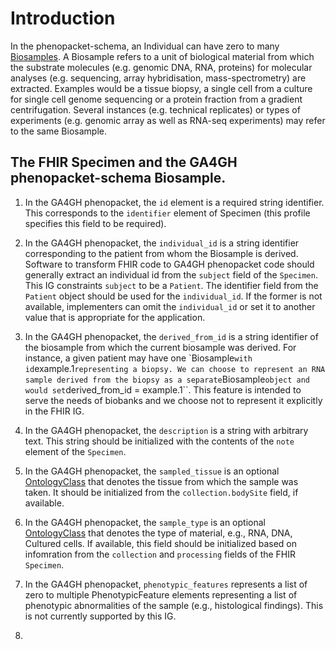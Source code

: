 # Introduction

In the phenopacket-schema, an Individual can have zero to many [Biosamples](https://phenopacket-schema.readthedocs.io/en/latest/biosample.html). A Biosample refers to a unit of biological material from which the substrate molecules (e.g. genomic DNA, RNA, proteins) for molecular analyses (e.g. sequencing, array hybridisation, mass-spectrometry) are extracted. Examples would be a tissue biopsy, a single cell from a culture for single cell genome sequencing or a protein fraction from a gradient centrifugation. Several instances (e.g. technical replicates) or types of experiments (e.g. genomic array as well as RNA-seq experiments) may refer to the same Biosample.

## The FHIR Specimen and the GA4GH phenopacket-schema Biosample.

1. In the GA4GH phenopacket, the ``id`` element is a required string identifier. This corresponds to the ``identifier`` element of Specimen (this profile specifies this field to be required).

2. In the GA4GH phenopacket, the ``individual_id`` is a string identifier corresponding to the patient from whom the Biosample is derived. Software  to transform FHIR code to GA4GH phenopacket code should generally extract an individual id from the ``subject`` field of the ``Specimen``. This IG
constraints ``subject`` to be a ``Patient``. The identifier field from the ``Patient`` object should be used for the ``individual_id``. If the former is not available, implementers can omit the ``individual_id`` or set it to another value that is appropriate for the application.

3. In the GA4GH phenopacket, the ``derived_from_id`` is a string identifier of the biosample from which the current biosample was derived. For instance, a given patient may have one `Biosample`` with id ``example.1`` representing a biopsy. We can choose to represent an RNA sample derived
from the biopsy as a separate ``Biosample`` object and would set ``derived_from_id = example.1``. This feature is intended to serve the needs of biobanks and we choose not to represent it explicitly in the FHIR IG.

4. In the GA4GH phenopacket, the ``description`` is a string with arbitrary text. This string should be initialized with the contents of the ``note`` element of the ``Specimen``.

5.  In the GA4GH phenopacket, the ``sampled_tissue`` is an optional [OntologyClass](https://phenopacket-schema.readthedocs.io/en/latest/ontologyclass.html) that denotes the tissue from which the sample was taken. It should be initialized from the ``collection.bodySite`` field, if available.

6.  In the GA4GH phenopacket, the ``sample_type`` is an optional  [OntologyClass](https://phenopacket-schema.readthedocs.io/en/latest/ontologyclass.html) that denotes the type of material, e.g., RNA, DNA, Cultured cells. If available, this field should be initialized based on infomration from the
``collection`` and ``processing`` fields of the FHIR ``Specimen``.

7. In the GA4GH phenopacket, ``phenotypic_features`` represents a list of zero to multiple PhenotypicFeature elements representing a list of phenotypic abnormalities of the sample (e.g., histological findings). This is not currently supported by this IG.

8. 